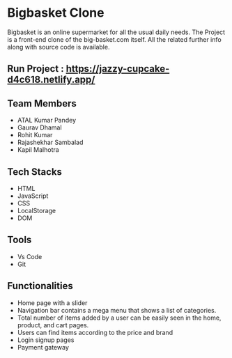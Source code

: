 # Bigbasket Clone

Bigbasket is an online supermarket for all the usual daily needs.
The Project is a front-end clone of the big-basket.com itself. All the related further info along with source code is available.

## Run Project : https://jazzy-cupcake-d4c618.netlify.app/


## Team Members

 - ATAL Kumar Pandey
 - Gaurav Dhamal
 - Rohit Kumar
 - Rajashekhar Sambalad
- Kapil Malhotra	
 
 ## Tech Stacks

 - HTML
 - JavaScript
 - CSS
 - LocalStorage
 - DOM


## Tools

 - Vs Code
 - Git


## Functionalities
- Home page with a slider
- Navigation bar contains a mega menu that shows a list of
categories.
- Total number of items added by a user can be easily seen in
the home, product, and cart pages.
- Users can find items according to the price and brand 
- Login signup  pages
- Payment gateway

